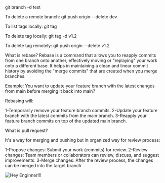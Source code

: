 git branch -d test


To delete a remote branch:
git push origin --delete dev


To list tags locally:
git tag


To delete tag locally:
git tag -d v1.2

To delete tag remotely:
git push origin --delete v1.2


What is rebase?
Rebase is a command that allows you to reapply commits from one branch onto another, effectively moving or "replaying" your work onto a different base.
It helps in maintaining a clean and linear commit history by avoiding the "merge commits" that are created when you merge branches.

Example:
You want to update your feature branch with the latest changes from main before merging it back into main?

Rebasing will:

1-Temporarily remove your feature branch commits.
2-Update your feature branch with the latest commits from the main branch.
3-Reapply your feature branch commits on top of the updated main branch.


What is pull request?

It's a way for merging and pushing but in organized way for review process:

1-Propose changes: Submit your work (commits) for review.
2-Review changes: Team members or collaborators can review, discuss, and suggest improvements.
3-Merge changes: After the review process, the changes can be merged into the target branch


![Hey Enginner!!!](https://cdn.create.vista.com/api/media/small/57087087/stock-photo-sunset-over-nerja-andalucia-spain)
